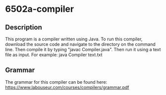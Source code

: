 # 6502a-compiler

## Description
This program is a compiler written using Java. To run this compiler, download the source code and navigate to the directory on the command line. Then compile it by typing "javac Compiler.java". Then run it using a text file as input. For example:
java Compiler text.txt

## Grammar
The grammar for this compiler can be found here: https://www.labouseur.com/courses/compilers/grammar.pdf


